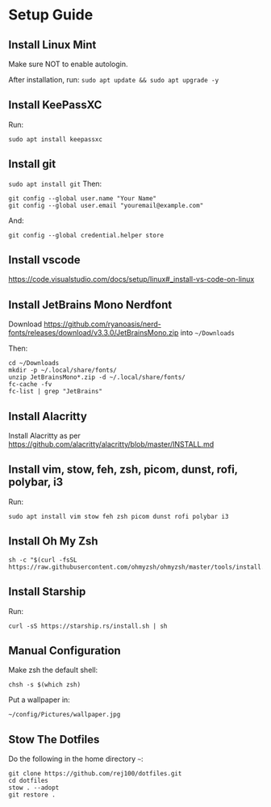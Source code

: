 # Setup Guide

## Install Linux Mint
Make sure NOT to enable autologin.

After installation, run: `sudo apt update && sudo apt upgrade -y`

## Install KeePassXC
Run:
```
sudo apt install keepassxc
```

## Install git
```sudo apt install git```
Then:
```
git config --global user.name "Your Name"
git config --global user.email "youremail@example.com"
```
And:
```
git config --global credential.helper store
```

## Install vscode
https://code.visualstudio.com/docs/setup/linux#_install-vs-code-on-linux

## Install JetBrains Mono Nerdfont
Download https://github.com/ryanoasis/nerd-fonts/releases/download/v3.3.0/JetBrainsMono.zip into `~/Downloads`

Then:
```
cd ~/Downloads
mkdir -p ~/.local/share/fonts/
unzip JetBrainsMono*.zip -d ~/.local/share/fonts/
fc-cache -fv
fc-list | grep "JetBrains"
```

## Install Alacritty
Install Alacritty as per https://github.com/alacritty/alacritty/blob/master/INSTALL.md

## Install vim, stow, feh, zsh, picom, dunst, rofi, polybar, i3
Run:
```
sudo apt install vim stow feh zsh picom dunst rofi polybar i3
```
## Install Oh My Zsh
```
sh -c "$(curl -fsSL https://raw.githubusercontent.com/ohmyzsh/ohmyzsh/master/tools/install.sh)"
```

## Install Starship
Run:
```
curl -sS https://starship.rs/install.sh | sh
```

## Manual Configuration
Make zsh the default shell:
```
chsh -s $(which zsh)
```

Put a wallpaper in:
```
~/config/Pictures/wallpaper.jpg
```

## Stow The Dotfiles
Do the following in the home directory `~`:

```
git clone https://github.com/rej100/dotfiles.git
cd dotfiles
stow . --adopt
git restore .
```